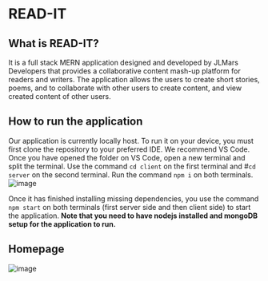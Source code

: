 # READ-IT

## What is READ-IT?

It is a full stack MERN application designed and developed by JLMars Developers that 
provides a collaborative content mash-up platform for readers and writers. 
The application allows the users to create short stories, poems, 
and to collaborate with other users to create content, and 
view created content of other users. 


## How to run the application

Our application is currently locally host. To run it on your device, you must first clone the repository
to your preferred IDE. We recommend VS Code.
Once you have opened the folder on VS Code, open a new terminal and split the terminal.
Use the command `cd client` on the first terminal and #`cd server` on the second terminal. Run the 
command `npm i` on both terminals.
![image](https://user-images.githubusercontent.com/71752413/161598208-f2da3cad-2e96-40ec-b867-af7193e9e191.png)

Once it has finished installing missing dependencies, you use the command `npm start` on both 
terminals (first server side and then client side) to start the application.
**Note that you need to have nodejs installed and mongoDB setup for the application to run.**

## Homepage

![image](https://user-images.githubusercontent.com/71752413/161600405-db21000f-328f-42c0-b1f1-4fe5ac285eb5.png)

